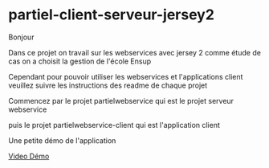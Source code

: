 # partiel-client-serveur-jersey2

Bonjour 

Dans ce projet on travail sur les webservices avec jersey 2 comme étude de cas on a choisit la gestion de l'école Ensup

Cependant pour pouvoir utiliser les webservices et l'applications client veuillez suivre les instructions des readme de chaque projet

Commencez par le projet partielwebservice qui est le projet serveur webservice

puis le projet partielwebservice-client qui est l'application client

Une petite démo de l'application

[Video Démo](https://www.hippovideo.io/video/play/PvuOrewrH4DSb04oh2HKsMNNpjpgb92TiPVwSTzuPng?utm_source=hv-campaigns&hreferer=private&_=1607675073905&)
